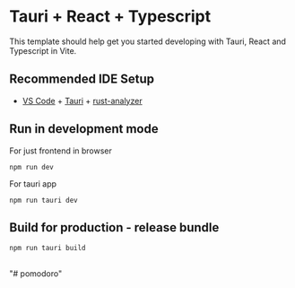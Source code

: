 # Tauri + React + Typescript

This template should help get you started developing with Tauri, React and Typescript in Vite.

## Recommended IDE Setup

- [VS Code](https://code.visualstudio.com/) + [Tauri](https://marketplace.visualstudio.com/items?itemName=tauri-apps.tauri-vscode) + [rust-analyzer](https://marketplace.visualstudio.com/items?itemName=rust-lang.rust-analyzer)

## Run in development mode

For just frontend in browser

`npm run dev`

For tauri app

`npm run tauri dev`

## Build for production - release bundle

`npm run tauri build`

##
"# pomodoro" 
